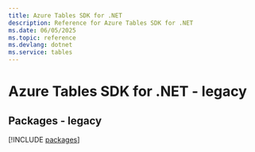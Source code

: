```yaml
---
title: Azure Tables SDK for .NET
description: Reference for Azure Tables SDK for .NET
ms.date: 06/05/2025
ms.topic: reference
ms.devlang: dotnet
ms.service: tables
---
```

# Azure Tables SDK for .NET - legacy
## Packages - legacy
[!INCLUDE [packages](tables-index.md)]